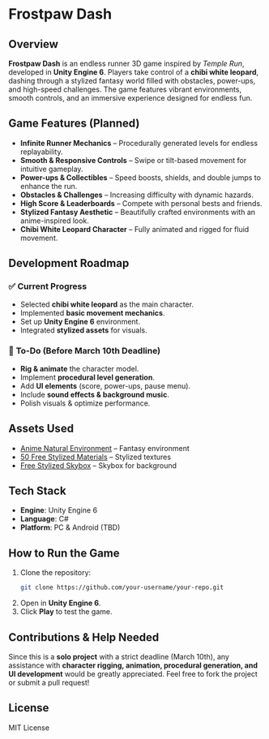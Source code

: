 # **Frostpaw Dash**  

## **Overview**  
**Frostpaw Dash** is an endless runner 3D game inspired by *Temple Run*, developed in **Unity Engine 6**. Players take control of a **chibi white leopard**, dashing through a stylized fantasy world filled with obstacles, power-ups, and high-speed challenges. The game features vibrant environments, smooth controls, and an immersive experience designed for endless fun.  

## **Game Features (Planned)**  
- **Infinite Runner Mechanics** – Procedurally generated levels for endless replayability.  
- **Smooth & Responsive Controls** – Swipe or tilt-based movement for intuitive gameplay.  
- **Power-ups & Collectibles** – Speed boosts, shields, and double jumps to enhance the run.  
- **Obstacles & Challenges** – Increasing difficulty with dynamic hazards.  
- **High Score & Leaderboards** – Compete with personal bests and friends.  
- **Stylized Fantasy Aesthetic** – Beautifully crafted environments with an anime-inspired look.  
- **Chibi White Leopard Character** – Fully animated and rigged for fluid movement.  

## **Development Roadmap**  
### ✅ **Current Progress**  
- Selected **chibi white leopard** as the main character.  
- Implemented **basic movement mechanics**.  
- Set up **Unity Engine 6** environment.  
- Integrated **stylized assets** for visuals.  

### 🚧 **To-Do (Before March 10th Deadline)**  
- **Rig & animate** the character model.  
- Implement **procedural level generation**.  
- Add **UI elements** (score, power-ups, pause menu).  
- Include **sound effects & background music**.  
- Polish visuals & optimize performance.  

## **Assets Used**  
- [Anime Natural Environment](https://assetstore.unity.com/packages/3d/environments/fantasy/anime-natural-environment-236927) – Fantasy environment  
- [50 Free Stylized Materials](https://assetstore.unity.com/packages/2d/textures-materials/50-free-stylized-materials-242764) – Stylized textures  
- [Free Stylized Skybox](https://assetstore.unity.com/packages/2d/textures-materials/sky/free-stylized-skybox-212257) – Skybox for background  

## **Tech Stack**  
- **Engine**: Unity Engine 6  
- **Language**: C#  
- **Platform**: PC & Android (TBD)  

## **How to Run the Game**  
1. Clone the repository:  
   ```sh
   git clone https://github.com/your-username/your-repo.git
   ```
2. Open in **Unity Engine 6**.  
3. Click **Play** to test the game.  

## **Contributions & Help Needed**  
Since this is a **solo project** with a strict deadline (March 10th), any assistance with **character rigging, animation, procedural generation, and UI development** would be greatly appreciated. Feel free to fork the project or submit a pull request!  

## **License**  
MIT License  
